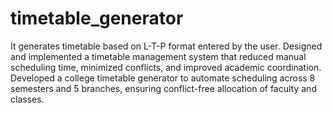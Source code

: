 # timetable_generator
It generates timetable based on L-T-P format entered by the user. 
Designed and implemented a timetable management system that reduced manual scheduling time, minimized conflicts, and improved academic coordination.
Developed a college timetable generator to automate scheduling across 8 semesters and 5 branches, ensuring conflict-free allocation of faculty and classes.
